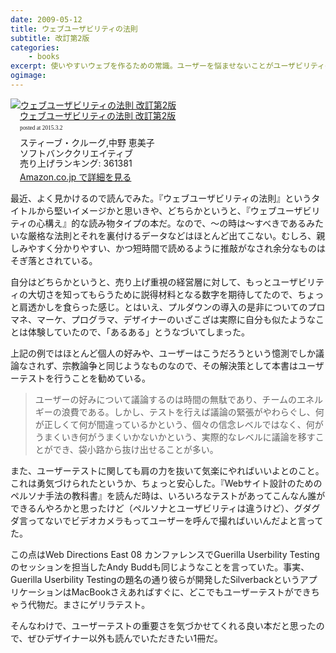 ```yaml
---
date: 2009-05-12
title: ウェブユーザビリティの法則
subtitle: 改訂第2版
categories: 
    - books
excerpt: 使いやすいウェブを作るための常識。ユーザーを悩ませないことがユーザビリティの第一歩。一般的なユーザーの行動を理解して、使いやすいウェブサイトを作るためのプロのノウハウを一冊に凝縮。常識に基づいてウェブのデザイン・ナビゲーション・テストに取り組む方法を紹介します。
ogimage:
---
```


<div class="azlink-box"><div class="azlink-image" style="float:left"><a href="http://www.amazon.co.jp/exec/obidos/ASIN/4797339098/warikiru-22/" name="azlinklink" target="_blank"><img src="https://images-na.ssl-images-amazon.com/images/I/51uraZ6CddL._SL160_.jpg" alt="ウェブユーザビリティの法則 改訂第2版" style="border:none" /></a></div><div class="azlink-info" style="float:left;margin-left:15px;line-height:120%"><div class="azlink-name" style="margin-bottom:10px;line-height:120%"><a href="http://www.amazon.co.jp/exec/obidos/ASIN/4797339098/warikiru-22/" name="azlinklink" target="_blank">ウェブユーザビリティの法則 改訂第2版</a><div class="azlink-powered-date" style="font-size:7pt;margin-top:5px;font-family:verdana;line-height:120%">posted at 2015.3.2</div></div><div class="azlink-detail">スティーブ・クルーグ,中野 恵美子<br />ソフトバンククリエイティブ<br />売り上げランキング: 361381<br /></div><div class="azlink-link" style="margin-top:5px"><a href="http://www.amazon.co.jp/exec/obidos/ASIN/4797339098/warikiru-22/" target="_blank">Amazon.co.jp で詳細を見る</a></div></div><div class="azlink-footer" style="clear:left"></div></div>

最近、よく見かけるので読んでみた。『ウェブユーザビリティの法則』というタイトルから堅いイメージかと思いきや、どちらかというと、『ウェブユーザビリティの心構え』的な読み物タイプの本だ。なので、～の時は～すべきであるみたいな厳格な法則とそれを裏付けるデータなどはほとんど出てこない。むしろ、親しみやすく分かりやすい、かつ短時間で読めるように推敲がなされ余分なものはそぎ落とされている。

自分はどちらかというと、売り上げ重視の経営層に対して、もっとユーザビリティの大切さを知ってもらうために説得材料となる数字を期待してたので、ちょっと肩透かしを食らった感じ。とはいえ、プルダウンの導入の是非についてのプロマネ、マーケ、プログラマ、デザイナーのいざこざは実際に自分も似たようなことは体験していたので、「あるある」とうなづいてしまった。

上記の例ではほとんど個人の好みや、ユーザーはこうだろうという憶測でしか議論なされず、宗教論争と同じようなものなので、その解決策として本書はユーザーテストを行うことを勧めている。

> ユーザーの好みについて議論するのは時間の無駄であり、チームのエネルギーの浪費である。しかし、テストを行えば議論の緊張がやわらぐし、何が正しくて何が間違っているかという、個々の信念レベルではなく、何がうまくいき何がうまくいかないかという、実際的なレベルに議論を移すことができ、袋小路から抜け出せることが多い。

また、ユーザーテストに関しても肩の力を抜いて気楽にやればいいよとのこと。これは勇気づけられたというか、ちょっと安心した。『Webサイト設計のためのペルソナ手法の教科書』を読んだ時は、いろいろなテストがあってこんなん誰ができるんやろかと思ったけど（ペルソナとユーザビリティは違うけど）、グダグダ言ってないでビデオカメラもってユーザーを呼んで撮ればいいんだよと言ってた。

この点はWeb Directions East 08 カンファレンスでGuerilla Userbility Testingのセッションを担当したAndy Buddも同じようなことを言っていた。事実、Guerilla Userbility Testingの題名の通り彼らが開発したSilverbackというアプリケーションはMacBookさえあればすぐに、どこでもユーザーテストができちゃう代物だ。まさにゲリラテスト。

そんなわけで、ユーザーテストの重要さを気づかせてくれる良い本だと思ったので、ぜひデザイナー以外も読んでいただきたい1冊だ。